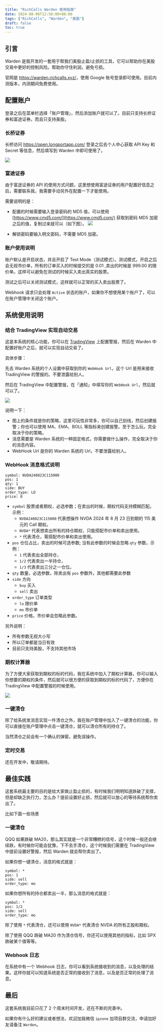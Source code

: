 ```yaml
---
title: "RichCalls Warden 使用指南"
date: 2024-08-06T12:58:00+08:00
tags: ["RichCalls", "Warden", "美股"]
draft: false
toc: true
---
```


## 引言

Warden 是我开发的一套用于帮我们美股止盈/止损的工具，它可以帮助你在美股交易中更好的控制风险。帮助你守住利润，避免亏损。

官网是 <https://warden.richcalls.xyz/>，使用 Google 账号登录即可使用。目前内测版本，内测期间免费使用。


## 配置账户

登录之后在菜单栏选择「账户管理」，然后添加账户就可以了。目前只支持长桥证券和富途证券。而且只支持美股。


<!--more-->

### 长桥证券

长桥访问 <https://open.longportapp.com/> 登录之后去个人中心获取 API Key 和 Secret 等信息，然后填写到 Warden 中即可使用了。

![](https://img.forecho.com/20qUdi.png)

### 富途证券

由于富途证券的 API 的使用方式问题，这里想使用富途证券的用户配置好信息之后，需要联系我，我需要手动另外在配置一下才能使用。

需要说明的是：

- 配置的时候需要输入登录密码的 MD5 值，可以使用 [https://www.cmd5.com/](https://www.cmd5.com/) 获取到密码 MD5 加密之后的值，复制过来就可以（如下图）。
![](https://img.forecho.com/iR7yhd.png)

- 解锁密码要输入明文密码，不需要 MD5 加密。

### 账户使用说明

账户默认是开启状态，并且开启了 Test Mode（测试模式）。测试模式，开启之后会无视市价单，所有的订单买入的时候提交的是 0.01 ,卖出的时候是  999.00 的限价单。这样可以避免在测试的时候买入卖出真实的股票。

测试之后可以关闭测试模式，这样就可以正常的买入卖出股票了。

Webhook 请求只会处理 `Active` 状态的账户，如果你不想使用某个账户了，可以在账户管理中关闭这个账户。

## 系统使用说明

### 结合 TradingView 实现自动交易

这是本系统的核心功能，你可以在 [TradingView](https://link.3li3.com/tradingview) 上配置警报，然后在 Warden 中配置好账户之后，就可以实现自动交易了。

具体步骤：

先去 Warden 系统的个人设置中获取到你的 `WebHook Url`，这个 Url 是用来接收 TradingView 的警报的。不要泄露给别人。


然后在 TradingView 中配置警报，在「通知」中填写你的 `WebHook Url`，然后就可以了。

![](https://img.forecho.com/ZBrmfw.png)

说明一下：

- 图上的条件就是你的策略，这里可玩性非常多，你可以自己划线，然后创建报警；你也可以使用 MA、EMA、BOLL 等指标来创建报警。至于怎么玩，完全取决于你的策略。
- 消息需要是 Warden 系统的一种固定格式，你需要做什么操作，完全取决于你的消息内容。
- WebHook Url 是你的 Warden 系统的 Url，不要泄露给别人。

### WebHook 消息格式说明

```
symbol: NVDA240823C115000
pos: 1
qty: 1
side: BUY
order_type: LO
price: 0
```

- `symbol` 股票或者期权，必选参数；在卖出的时候，期权代码支持模糊匹配。示例：
    - `NVDA240823C115000` 代表想操作 NVDA 2024 年 8 月 23 日到期的 115 美元的 Call 期权。
    - `NVDA*` 代表想卖出所有的持仓期权，只能搭配市价单和卖出使用。
    - `*` 代表清仓，需搭配市价单和卖出使用。
- `pos` 仓位占比，卖出的时候可选参数; 当有此参数的时候会忽略 `qty` 参数，示例：
    - `1` 代表卖出全部持仓，
    -  `1/2` 代表卖出一半持仓，
    - `1/3` 代表卖出三分之一仓位。
- `qty` 数量，必选参数，除卖出有 `pos` 参数外，其他都需要此参数
- `side` 方向
	- `buy` 买入
	- `sell` 卖出
- `order_type` 订单类型
	-  `lo` 限价单
	-  `mo` 市价单
- `price` 价格，市价单会忽略此参数。

另外说明：

- 所有参数无视大小写
- 所以订单都是当日有效
- 目前只支持美股，不支持其他市场

### 期权计算器

为了方便大家获取到期权的标的代码，我在系统中加入了期权计算器，你可以输入你想要的期权的条件，然后就可以很方便的获取到期权的标的代码了，方便你在 TradingView 中配置警报的时候使用。

![](https://img.forecho.com/JEAEVD.png)

### 一键清仓

除了给系统发消息实现一件清仓之外，我在账户管理中加入了一键清仓的功能，你可以直接在账户管理中点击一键清仓，就可以清仓所有的持仓了。

当然清仓之前会有一个确认的弹窗，避免误操作。

### 定时交易

还在开发中，敬请期待。

## 最佳实践

这套系统最主要的目的是给大家做止盈止损的，有时候我们明明知道跌破了支撑，但是却缺乏执行力，怎么办？提前设置好止损，然后就可以放心的等待系统帮你卖出了。

比如下面一些场景

### 一键清仓

QQQ 如果跌破 MA20，那么其实就是一个非常糟糕的信号，这个时候一般还会继续跌，有时候你可能会犹豫，下不去手清仓，这个时候我们需要在 TradingView 中提前设置好警报，然后 Warden 就会帮你卖出了。

如果你想一键清仓，消息的格式就是：

```
symbol: *
pos: 1
side: sell
order_type: mo
```

如果你想所有的持仓都卖出一半，那么消息的格式就是：

```
symbol: *
pos: 1/2
side: sell
order_type: mo
```

除了使用 `*` 代表清仓，还可以使用 `NVDA*` 代表清仓 NVDA 的所有正股和期权。

除了使用 QQQ 跌破 MA20 作为清仓信号，你还可以使用其他的指标，比如 SPX 跌破某个值等等。

### Webhook 日志

在系统中有一个 Webhook 日志，你可以看到系统接收到的消息，以及处理的结果。这样你就可以知道系统是否正常的接收到了消息，以及是否正常的处理了消息。

## 最后

这套系统我目前只花了 2 个周末时间开发，还在不断的完善中。

如果你有什么好的建议或者想法，欢迎加我微信 `ipzone` 加项目群交流，申请加好友请备注 `Warden`。

